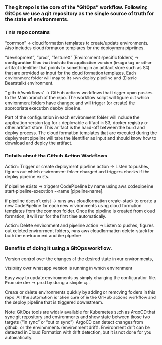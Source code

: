 ### The git repo is the core of the “GitOps” workflow. Following GitOps we use a git repository as the single source of truth for the state of environments. 

### This repo contains 

“common” → cloud formation templates to create/update environments. Also includes cloud formation templates for the deployment pipelines.

“development”, “prod”, “featureX” (Environment specific folders) → configuration files that include the application version (image tag or other artifact identifier that points to something in an artifact store such as S3) that are provided as input for the cloud formation templates. Each environment folder will map to its own deploy pipeline and (Elastic Beanstalk) environment. 

 “.github/workflows” → GitHub actions workflows that trigger upon pushes to the Main branch of the repo. The workflow script will figure out which environment folders have changed and will trigger (or create) the appropriate execution deploy pipeline.

Part of the configuration in each environment folder will include the application version tag for a deployable artifact in S3, docker registry or other artifact store. This artifact is the hand-off between the build and deploy process. The cloud formation templates that are executed during the deployment pipeline will take the identifier as input and should know how to download and deploy the artifact.

### Details about the Github Action Workflows

Action: Trigger or create deployment pipeline action → Listen to pushes, figures out which environment folder changed and triggers checks if the deploy pipeline exists.

if pipeline exists → triggers CodePipeline by name using aws codepipeline start-pipeline-execution --name [pipeline-name].

if pipeline doesn’t exist → runs aws cloudformation create-stack to create a new CodePipeline for each new environments using cloud formation templates from the common folder. Once the pipeline is created from cloud formation, it will run for the first time automatically.

Action: Delete environment and pipeline action → Listen to pushes, figures out deleted environment folders, runs aws cloudformation delete-stack for both the environment and the pipeline

### Benefits of doing it using a GitOps workflow.

Version control over the changes of the desired state in our environments, 

Visibility over what app version is running in which environment

Easy way to update environments by simply changing the configuration file. Promote dev → prod by doing a simple cp. 

Create or delete environments quickly by adding or removing folders in this repo. All the automation is taken care of in the GitHub actions workflow and the deploy pipeline that is triggered downstream.

Note: GitOps tools are widely available for Kubernetes such as ArgoCD that sync git repository and environments and show state between those two targets (“in sync” or “out of sync”). ArgoCD can detect changes from github, or the environments (environment drift). Environment drift can be detected in Cloud Formation with drift detection, but it is not done for you automatically.
